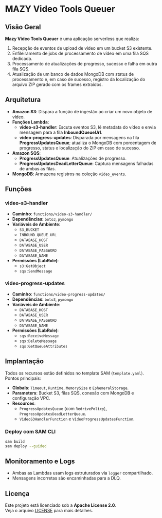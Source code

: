 # MAZY Video Tools Queuer

## Visão Geral
**Mazy Video Tools Queuer** é uma aplicação serverless que realiza:
1. Recepção de eventos de upload de vídeo em um bucket S3 existente.
2. Enfileiramento de jobs de processamento de vídeo em uma fila SQS dedicada.
3. Processamento de atualizações de progresso, sucesso e falha em outra fila SQS.
4. Atualização de um banco de dados MongoDB com status de processamento e, em caso de sucesso, registro da localização do arquivo ZIP gerado com os frames extraídos.

## Arquitetura
- **Amazon S3**: Dispara a função de ingestão ao criar um novo objeto de vídeo.
- **Funções Lambda**:
  - **video-s3-handler**: Escuta eventos S3, lê metadata do vídeo e envia mensagem para a fila **InboundQueueUrl**.
  - **video-progress-updates**: Disparada por mensagens na fila **ProgressUpdatesQueue**; atualiza o MongoDB com porcentagem de progresso, status e localização do ZIP em caso de sucesso.
- **Amazon SQS**:
  - **ProgressUpdatesQueue**: Atualizações de progresso.
  - **ProgressUpdatesDeadLetterQueue**: Captura mensagens falhadas de ambas as filas.
- **MongoDB**: Armazena registros na coleção `video_events`.

## Funções

### video-s3-handler
- **Caminho**: `functions/video-s3-handler/`
- **Dependências**: `boto3`, `pymongo`
- **Variáveis de Ambiente**:
  - `S3_BUCKET`
  - `INBOUND_QUEUE_URL`
  - `DATABASE_HOST`
  - `DATABASE_USER`
  - `DATABASE_PASSWORD`
  - `DATABASE_NAME`
- **Permissões (LabRole)**:
  - `s3:GetObject`
  - `sqs:SendMessage`

### video-progress-updates
- **Caminho**: `functions/video-progress-updates/`
- **Dependências**: `boto3`, `pymongo`
- **Variáveis de Ambiente**:
  - `DATABASE_HOST`
  - `DATABASE_USER`
  - `DATABASE_PASSWORD`
  - `DATABASE_NAME`
- **Permissões (LabRole)**:
  - `sqs:ReceiveMessage`
  - `sqs:DeleteMessage`
  - `sqs:GetQueueAttributes`

## Implantação
Todos os recursos estão definidos no template SAM (`template.yaml`). Pontos principais:
- **Globals**: `Timeout`, `Runtime`, `MemorySize` e `EphemeralStorage`.
- **Parameters**: Bucket S3, filas SQS, conexão com MongoDB e configuração VPC.
- **Resources**:
  - `ProgressUpdatesQueue` (com `RedrivePolicy`), `ProgressUpdatesDeadLetterQueue`.
  - `VideoS3HandlerFunction` e `VideoProgressUpdatesFunction`.

### Deploy com SAM CLI
```bash
sam build
sam deploy --guided
```

## Monitoramento e Logs
- Ambas as Lambdas usam logs estruturados via `logger` compartilhado.
- Mensagens incorretas são encaminhadas para a DLQ.

## Licença
Este projeto está licenciado sob a **Apache License 2.0**.  
Veja o arquivo [LICENSE](LICENSE) para mais detalhes.
